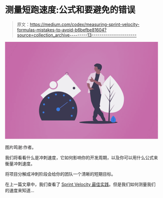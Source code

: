 # 测量短跑速度:公式和要避免的错误

> 原文：<https://medium.com/codex/measuring-sprint-velocity-formulas-mistakes-to-avoid-b6befbe81604?source=collection_archive---------13----------------------->

![](img/83932d48a62b150f16ee1cd3b548d6d3.png)

图片鸣谢:作者。

我们将看看什么是冲刺速度，它如何影响你的开发周期，以及你可以用什么公式来衡量冲刺速度。

将项目分解成冲刺阶段会给你的团队一个清晰的短期目标。

在上一篇文章中，我们查看了 [Sprint Velocity 最佳实践](https://www.stepsize.com/blog/the-engineers-complete-guide-to-improving-velocity)。但是我们如何测量我们的速度来知道…